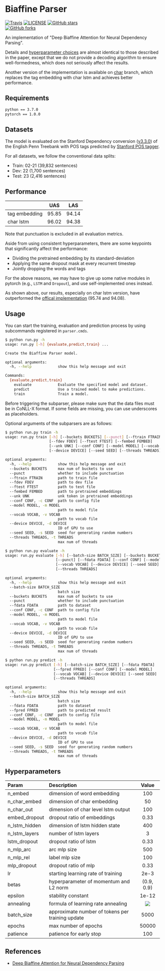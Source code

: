 # Biaffine Parser

[![Travis](https://img.shields.io/travis/zysite/biaffine-parser.svg)](https://travis-ci.org/zysite/biaffine-parser)
[![LICENSE](https://img.shields.io/github/license/zysite/biaffine-parser.svg)](https://github.com/zysite/biaffine-parser/blob/master/LICENSE)
[![GitHub stars](https://img.shields.io/github/stars/zysite/biaffine-parser.svg)](https://github.com/zysite/biaffine-parser/stargazers)		
[![GitHub forks](https://img.shields.io/github/forks/zysite/biaffine-parser.svg)](https://github.com/zysite/biaffine-parser/network/members)

An implementation of "Deep Biaffine Attention for Neural Dependency Parsing".

Details and [hyperparameter choices](#Hyperparameters) are almost identical to those described in the paper, except that we do not provide a decoding algorithm to ensure well-formedness, which does not seriously affect the results.

Another version of the implementation is available on [char](https://github.com/zysite/biaffine-parser/tree/char) branch, which replaces the tag embedding with char lstm and achieves better performance.

## Requirements

```txt
python == 3.7.0
pytorch == 1.0.0
```

## Datasets

The model is evaluated on the Stanford Dependency conversion ([v3.3.0](https://nlp.stanford.edu/software/stanford-parser-full-2013-11-12.zip)) of the English Penn Treebank with POS tags predicted by [Stanford POS tagger](https://nlp.stanford.edu/software/stanford-postagger-full-2018-10-16.zip).

For all datasets, we follow the conventional data splits:

* Train: 02-21 (39,832 sentences)
* Dev: 22 (1,700 sentences)
* Test: 23 (2,416 sentences)

## Performance

|               |  UAS  |  LAS  |
| ------------- | :---: | :---: |
| tag embedding | 95.85 | 94.14 |
| char lstm     | 96.02 | 94.38 |

Note that punctuation is excluded in all evaluation metrics. 

Aside from using consistent hyperparameters, there are some keypoints that significantly affect the performance:

- Dividing the pretrained embedding by its standard-deviation
- Applying the same dropout mask at every recurrent timestep
- Jointly dropping the words and tags

For the above reasons, we may have to give up some native modules in pytorch (e.g., `LSTM` and `Dropout`), and use self-implemented ones instead.

As shown above, our results, especially on char lstm version, have outperformed the [offical implementation](https://github.com/tdozat/Parser-v1) (95.74 and 94.08).

## Usage

You can start the training, evaluation and prediction process by using subcommands registered in `parser.cmds`.

```sh
$ python run.py -h
usage: run.py [-h] {evaluate,predict,train} ...

Create the Biaffine Parser model.

optional arguments:
  -h, --help            show this help message and exit

Commands:
  {evaluate,predict,train}
    evaluate            Evaluate the specified model and dataset.
    predict             Use a trained model to make predictions.
    train               Train a model.
```

Before triggering the subparser, please make sure that the data files must be in CoNLL-X format. If some fields are missing, you can use underscores as placeholders.

Optional arguments of the subparsers are as follows:

```sh
$ python run.py train -h
usage: run.py train [-h] [--buckets BUCKETS] [--punct] [--ftrain FTRAIN]
                    [--fdev FDEV] [--ftest FTEST] [--fembed FEMBED]
                    [--unk UNK] [--conf CONF] [--model MODEL] [--vocab VOCAB]
                    [--device DEVICE] [--seed SEED] [--threads THREADS]

optional arguments:
  -h, --help            show this help message and exit
  --buckets BUCKETS     max num of buckets to use
  --punct               whether to include punctuation
  --ftrain FTRAIN       path to train file
  --fdev FDEV           path to dev file
  --ftest FTEST         path to test file
  --fembed FEMBED       path to pretrained embeddings
  --unk UNK             unk token in pretrained embeddings
  --conf CONF, -c CONF  path to config file
  --model MODEL, -m MODEL
                        path to model file
  --vocab VOCAB, -v VOCAB
                        path to vocab file
  --device DEVICE, -d DEVICE
                        ID of GPU to use
  --seed SEED, -s SEED  seed for generating random numbers
  --threads THREADS, -t THREADS
                        max num of threads

$ python run.py evaluate -h
usage: run.py evaluate [-h] [--batch-size BATCH_SIZE] [--buckets BUCKETS]
                       [--punct] [--fdata FDATA] [--conf CONF] [--model MODEL]
                       [--vocab VOCAB] [--device DEVICE] [--seed SEED]
                       [--threads THREADS]

optional arguments:
  -h, --help            show this help message and exit
  --batch-size BATCH_SIZE
                        batch size
  --buckets BUCKETS     max num of buckets to use
  --punct               whether to include punctuation
  --fdata FDATA         path to dataset
  --conf CONF, -c CONF  path to config file
  --model MODEL, -m MODEL
                        path to model file
  --vocab VOCAB, -v VOCAB
                        path to vocab file
  --device DEVICE, -d DEVICE
                        ID of GPU to use
  --seed SEED, -s SEED  seed for generating random numbers
  --threads THREADS, -t THREADS
                        max num of threads

$ python run.py predict -h
usage: run.py predict [-h] [--batch-size BATCH_SIZE] [--fdata FDATA]
                      [--fpred FPRED] [--conf CONF] [--model MODEL]
                      [--vocab VOCAB] [--device DEVICE] [--seed SEED]
                      [--threads THREADS]

optional arguments:
  -h, --help            show this help message and exit
  --batch-size BATCH_SIZE
                        batch size
  --fdata FDATA         path to dataset
  --fpred FPRED         path to predicted result
  --conf CONF, -c CONF  path to config file
  --model MODEL, -m MODEL
                        path to model file
  --vocab VOCAB, -v VOCAB
                        path to vocab file
  --device DEVICE, -d DEVICE
                        ID of GPU to use
  --seed SEED, -s SEED  seed for generating random numbers
  --threads THREADS, -t THREADS
                        max num of threads
```

## Hyperparameters

| Param         | Description                                      |                                 Value                                  |
| :------------ | :----------------------------------------------- | :--------------------------------------------------------------------: |
| n_embed       | dimension of word embedding                      |                                  100                                   |
| n_char_embed  | dimension of char embedding                      |                                   50                                   |
| n_char_out    | dimension of char level lstm output              |                                  100                                   |
| embed_dropout | dropout ratio of embeddings                      |                                  0.33                                  |
| n_lstm_hidden | dimension of lstm hidden state                   |                                  400                                   |
| n_lstm_layers | number of lstm layers                            |                                   3                                    |
| lstm_dropout  | dropout ratio of lstm                            |                                  0.33                                  |
| n_mlp_arc     | arc mlp size                                     |                                  500                                   |
| n_mlp_rel     | label mlp size                                   |                                  100                                   |
| mlp_dropout   | dropout ratio of mlp                             |                                  0.33                                  |
| lr            | starting learning rate of training               |                                  2e-3                                  |
| betas         | hyperparameter of momentum and L2 norm           |                               (0.9, 0.9)                               |
| epsilon       | stability constant                               |                                 1e-12                                  |
| annealing     | formula of learning rate annealing               | <img src="https://latex.codecogs.com/gif.latex?.75^{\frac{t}{5000}}"/> |
| batch_size    | approximate number of tokens per training update |                                  5000                                  |
| epochs        | max number of epochs                             |                                 50000                                  |
| patience      | patience for early stop                          |                                  100                                   |

## References

* [Deep Biaffine Attention for Neural Dependency Parsing](https://arxiv.org/abs/1611.01734)
 